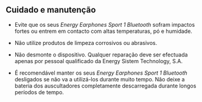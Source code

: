 ## Cuidado e manutenção

*	Evite que os seus *Energy Earphones Sport 1 Bluetooth* sofram impactos fortes ou entrem em contacto com altas temperaturas, pó e humidade. 

* Não utilize produtos de limpeza corrosivos ou abrasivos.

* Não desmonte o dispositivo.  Qualquer reparação deve ser efectuada apenas por pessoal qualificado da Energy Sistem Technology, S.A.

* É recomendável manter os seus *Energy Earphones Sport 1 Bluetooth* desligados se não va a utilizá-los durante muito tempo. Não deixe a bateria dos auscultadores completamente descarregada durante longos períodos de tempo.

